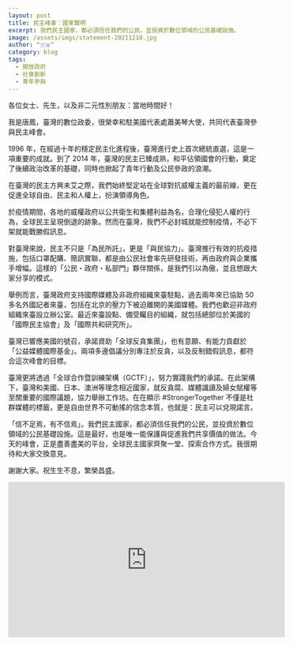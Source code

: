 ```yaml
---
layout: post
title: 民主峰會：國家聲明
excerpt: 我們民主國家，都必須信任我們的公民，並投資於數位領域的公民基礎設施。
image: /assets/imgs/statement-20211210.jpg
author: "🇹🇼"
category: blog
tags:
  - 開放政府
  - 社會創新
  - 青年參與
---
```


各位女士、先生，以及非二元性別朋友：當地時間好！

我是唐鳳，臺灣的數位政委，很榮幸和駐美國代表處蕭美琴大使，共同代表臺灣參與民主峰會。

1996 年，在經過十年的穩定民主化進程後，臺灣進行史上首次總統直選，這是一項重要的成就。到了 2014 年，臺灣的民主已臻成熟，和平佔領國會的行動，奠定了後續政治改革的基礎，同時也掀起了青年行動及公民參政的浪潮。

在臺灣的民主方興未艾之際，我們始終堅定站在全球對抗威權主義的最前線，更在促進全球自由、民主和人權上，扮演領導角色。

於疫情期間，各地的威權政府以公共衛生和集體利益為名，合理化侵犯人權的行為，全球民主呈現倒退的跡象。然而在臺灣，我們不必封城就能控制疫情，不必下架就能戰勝假訊息。

對臺灣來說，民主不只是「為民所託」，更是「與民協力」。臺灣推行有效的抗疫措施，包括口罩配購、簡訊實聯，都是由公民社會率先研發技術，再由政府與企業攜手增幅。這樣的「公民・政府・私部門」夥伴關係，是我們引以為傲，並且想跟大家分享的模式。

舉例而言，臺灣政府支持國際媒體及非政府組織來臺駐點，過去兩年來已協助 50 多名外國記者來臺，包括在北京的壓力下被迫離開的美國媒體。我們也歡迎非政府組織來臺設立辦公室。最近來臺設點、備受矚目的組織，就包括總部位於美國的「國際民主協會」及「國際共和研究所」。

臺灣已響應美國的號召，承諾資助「全球反貪集團」，也有意願、有能力貢獻於「公益媒體國際基金」。兩項多邊倡議分別專注於反貪，以及反制錯假訊息，都符合這次峰會的目標。

臺灣更將透過「全球合作暨訓練架構（GCTF）」，努力實踐我們的承諾。在此架構下，臺灣和美國、日本、澳洲等理念相近國家，就反貪腐、媒體識讀及婦女賦權等至關重要的國際議題，協力舉辦工作坊。在在顯示 #StrongerTogether 不僅是社群媒體的標籤，更是自由世界不可動搖的信念本質，也就是：民主可以兌現諾言。

 「信不足焉，有不信焉」。我們民主國家，都必須信任我們的公民，並投資於數位領域的公民基礎設施。這是最好，也是唯一能保護與促進我們共享價值的做法。今天的峰會，正是盡善盡美的平台，全球民主國家齊聚一堂、探索合作方式。我很期待和大家交換意見。

謝謝大家。祝生生不息，繁榮昌盛。

<iframe width="560" height="315" src="https://www.youtube.com/embed/ODpuf38n0SU" frameborder="0" allowfullscreen></iframe>
